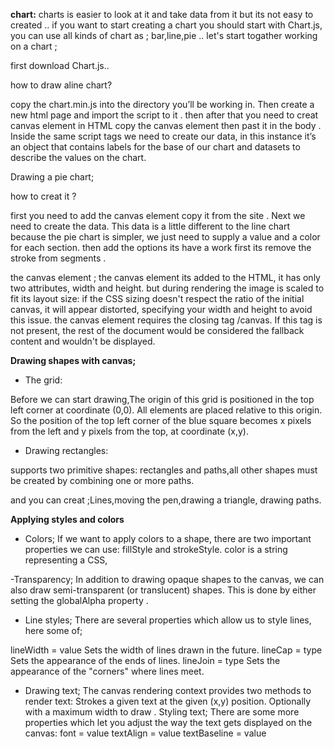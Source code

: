 **chart:** 
charts is easier to look at it and take data from it but its not easy to created ..
if you want to start creating a chart you should start with Chart.js, you can use all kinds of chart as ; bar,line,pie ..
let's start togather working on a chart ;

first download Chart.js..

how to draw aline chart?

copy the chart.min.js into the directory you’ll be working in. Then create a new html page and import the script to it .
then after that you need to creat canvas element in HTML copy the canvas element then past it in the body .
Inside the same script tags we need to create our data, in this instance it’s an object that contains labels for the base of our chart and datasets to describe the values on the chart.

Drawing a pie chart;

how to creat it ?

first you need to add the canvas element copy it from the site .
Next we need to create the data. This data is a little different to the line chart because the pie chart is simpler, we just need to supply a value and a color for each section.
then add the options its have a work first its remove the stroke from segments .

the canvas element ;
the canvas element its added to the HTML, it has only two attributes, width and height.
but during rendering the image is scaled to fit its layout size: if the CSS sizing doesn't respect the ratio of the initial canvas, it will appear distorted,
specifying your width and height to avoid this issue.
the canvas element requires the closing tag /canvas. If this tag is not present, the rest of the document would be considered the fallback content and wouldn't be displayed.

**Drawing shapes with canvas;**
- The grid:

Before we can start drawing,The origin of this grid is positioned in the top left corner at coordinate (0,0). All elements are placed relative to this origin. So the position of the top left corner of the blue square becomes x pixels from the left and y pixels from the top, at coordinate (x,y). 

- Drawing rectangles:

supports two primitive shapes: rectangles and paths,all other shapes must be created by combining one or more paths. 

and you can creat ;Lines,moving the pen,drawing a triangle, drawing paths.


**Applying styles and colors**

- Colors;  If we want to apply colors to a shape, there are two important properties we can use: fillStyle and strokeStyle.
color is a string representing a CSS,

-Transparency;
In addition to drawing opaque shapes to the canvas, we can also draw semi-transparent (or translucent) shapes. This is done by either setting the globalAlpha property .

- Line styles; 
There are several properties which allow us to style lines, here some of;

lineWidth = value
Sets the width of lines drawn in the future.
lineCap = type
Sets the appearance of the ends of lines.
lineJoin = type
Sets the appearance of the "corners" where lines meet.

- Drawing text;
The canvas rendering context provides two methods to render text:
Strokes a given text at the given (x,y) position. Optionally with a maximum width to draw .
Styling text;
There are some more properties which let you adjust the way the text gets displayed on the canvas:
font = value
textAlign = value
textBaseline = value